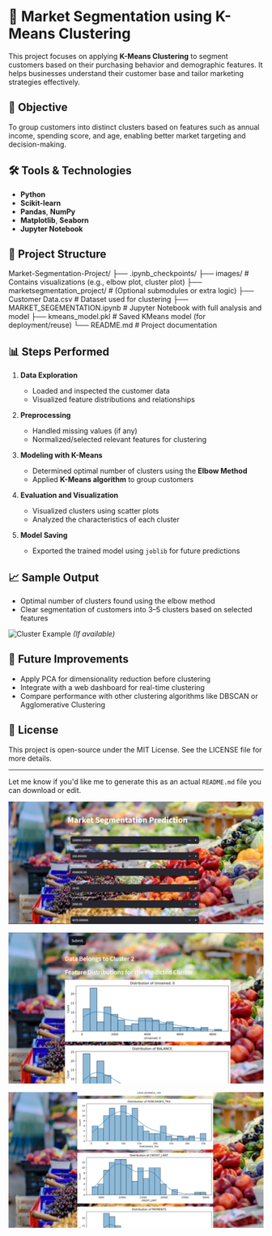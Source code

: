# 🧠 Market Segmentation using K-Means Clustering

This project focuses on applying **K-Means Clustering** to segment customers based on their purchasing behavior and demographic features. It helps businesses understand their customer base and tailor marketing strategies effectively.

## 📌 Objective

To group customers into distinct clusters based on features such as annual income, spending score, and age, enabling better market targeting and decision-making.

## 🛠 Tools & Technologies

- **Python**
- **Scikit-learn**
- **Pandas**, **NumPy**
- **Matplotlib**, **Seaborn**
- **Jupyter Notebook**

## 📁 Project Structure

Market-Segmentation-Project/
├── .ipynb_checkpoints/
├── images/ # Contains visualizations (e.g., elbow plot, cluster plot)
├── marketsegmentation_project/ # (Optional submodules or extra logic)
├── Customer Data.csv # Dataset used for clustering
├── MARKET_SEGEMENTATION.ipynb # Jupyter Notebook with full analysis and model
├── kmeans_model.pkl # Saved KMeans model (for deployment/reuse)
└── README.md # Project documentation


## 📊 Steps Performed

1. **Data Exploration**  
   - Loaded and inspected the customer data  
   - Visualized feature distributions and relationships

2. **Preprocessing**  
   - Handled missing values (if any)  
   - Normalized/selected relevant features for clustering

3. **Modeling with K-Means**  
   - Determined optimal number of clusters using the **Elbow Method**  
   - Applied **K-Means algorithm** to group customers

4. **Evaluation and Visualization**  
   - Visualized clusters using scatter plots  
   - Analyzed the characteristics of each cluster  

5. **Model Saving**  
   - Exported the trained model using `joblib` for future predictions

## 📈 Sample Output

- Optimal number of clusters found using the elbow method
- Clear segmentation of customers into 3–5 clusters based on selected features

![Cluster Example](images/kmeans_clusters.png) *(If available)*

## 🔄 Future Improvements

- Apply PCA for dimensionality reduction before clustering
- Integrate with a web dashboard for real-time clustering
- Compare performance with other clustering algorithms like DBSCAN or Agglomerative Clustering

## 📄 License

This project is open-source under the MIT License. See the LICENSE file for more details.

---

Let me know if you'd like me to generate this as an actual `README.md` file you can download or edit.



![Logo](./images/1.PNG)

![Logo](./images/2.PNG)

![Logo](./images/3.PNG)



